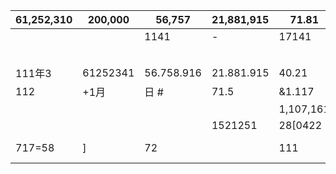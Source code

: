 |61,252,310|200,000|56,757|21,881,915|71.81|852|68,885|26,980,900|352|3+1|114|77,333|71,171,340|225,651,673| | | | | | | | |
|---|---|---|---|---|---|---|---|---|---|---|---|---|---|---|---|---|---|---|---|---|---|
| | |1141|-|17141|347,633| |5151|&nbsp;|171| | | | | | | | | | | | |
| | | | | |111|+14|1日{3|3|10317|$61|217111|1010081|111|111| | | | | | | |
|111年3|61252341|56.758.916|21.881.915|40.21|[.#15|15.140220|11.614.655|3131|214.796.763|115.751755| | | | | | | | | | | |
|112|+1月|日 #|71.5|&1.117|65,985.865|13.950,391|194,175|21.286,916|1,651|171.610|117,594.766|203#1.01-|118.275.780| | | | | | | | |
| | | | |1,107,161|-01,517|1,0[5.614| |52421| |1491311|13| | | | | | | | | | |
| | | |1521251|28[0422| |2506411| |16.743|6.686|11,316| |14,316| |14,61+| | | | | | | |
|717=58|]|72| |111|+3|7561|817|2|0|23,950392|13.004|+01|3,979.905|67911.658|8.325,2181|21.811167|1.5|8|9[4.[59|221.07.058|2[.003.976|